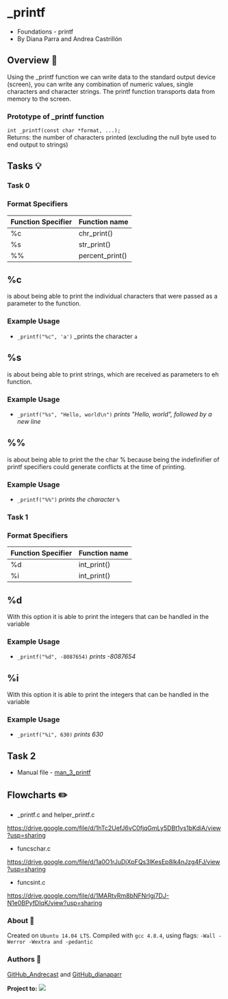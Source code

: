 # _printf
-   Foundations - printf
-   By Diana Parra and Andrea Castrillón

## Overview :dart:
Using the _printf function we can write data to the standard output device (screen), you can write any combination of numeric values, single characters and character strings. The printf function transports data from memory to the screen.

### Prototype of _printf function

`int _printf(const char *format, ...);`  
Returns: the number of characters printed (excluding the null byte used to end output to strings)

## Tasks :bulb:

### Task 0

### Format Specifiers
| Function Specifier | Function name |
|--|--|
| %c | chr_print() |
| %s | str_print() |
| %% | percent_print() |

## %c 
is about being able to print the individual characters that were passed as a parameter to the function.

### Example Usage
-   `_printf("%c", 'a')`  _prints the character  `a`

## %s
is about being able to print strings, which are received as parameters to eh function.

### Example Usage

-   `_printf("%s", "Hello, world\n")`  _prints "Hello, world", followed by a new line_

## %%
is about being able to print the the char % because being the indefinifier of printf specifiers could generate conflicts at the time of printing.

### Example Usage

-   `_printf("%%")`  _prints the character  `%`_

### Task 1

### Format Specifiers
| Function Specifier | Function name |
|--|--|
| %d | int_print() |
| %i | int_print() |

## %d
With this option it is able to print the integers that can be handled in the variable

### Example Usage

-   `_printf("%d", -8087654)`  _prints -8087654_

## %i
With this option it is able to print the integers that can be handled in the variable

### Example Usage

-   `_printf("%i", 630)`  _prints 630_

## Task 2

* Manual file - [man_3_printf](https://github.com/Andrecast/printf/blob/00613597e4e52ebc337a6a772fe00f81c657f6de/man_3_printf)

## Flowcharts :pencil2:

* _printf.c and helper_printf.c 

https://drive.google.com/file/d/1hTc2UefJ6vC0fjqGmLy5DBt1ys1bKdiA/view?usp=sharing

* funcschar.c

https://drive.google.com/file/d/1a0O1rJuDjXpFQs3lKesEp8lk4nJzg4FJ/view?usp=sharing

* funcsint.c

https://drive.google.com/file/d/1MARtvRm8bNFNrIgj7DJ-N1e0BPyfDlqK/view?usp=sharing

### About :pushpin:

Created on  `Ubuntu 14.04 LTS`. Compiled with  `gcc 4.8.4`, using flags:  `-Wall -Werror -Wextra and -pedantic`

### Authors :blossom:
[GitHub_Andrecast](https://github.com/Andrecast) and
[GitHub_dianaparr](https://github.com/dianaparr)

**Project to:**
![](https://www.holbertonschool.com/holberton-logo.png)

